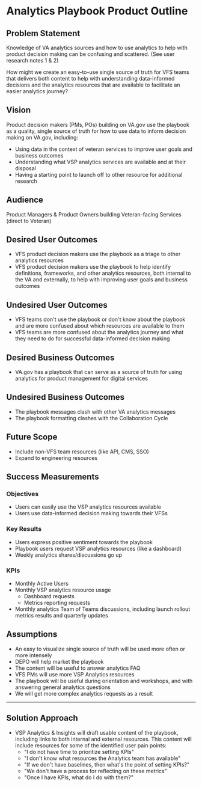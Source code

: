 # Analytics Playbook Product Outline

## Problem Statement
Knowledge of VA analytics sources and how to use analytics to help with product decision making can be confusing and scattered. (See user research notes 1 & 2)

How might we create an easy-to-use single source of truth for VFS teams that delivers both content to help with understanding data-informed decisions and the analytics resources that are available to facilitate an easier analytics journey?

## Vision
Product decision makers (PMs, POs) building on VA.gov use the playbook as a quality, single source of truth for how to use data to inform decision making on VA.gov, including:
- Using data in the context of veteran services to improve user goals and business outcomes
- Understanding what VSP analytics services are available and at their disposal
- Having a starting point to launch off to other resource for additional research

## Audience
Product Managers & Product Owners building Veteran-facing Services (direct to Veteran)

## Desired User Outcomes
- VFS product decision makers use the playbook as a triage to other analytics resources
- VFS product decision makers use the playbook to help identify definitions, frameworks, and other analytics resources, both internal to the VA and externally, to help with improving user goals and business outcomes

## Undesired User Outcomes
- VFS teams don't use the playbook or don't know about the playbook and are more confused about which resources are available to them
- VFS teams are more confused about the analytics journey and what they need to do for successful data-informed decision making

## Desired Business Outcomes
- VA.gov has a playbook that can serve as a source of truth for using analytics for product management for digital services

## Undesired Business Outcomes
- The playbook messages clash with other VA analytics messages
- The playbook formatting clashes with the Collaboration Cycle

## Future Scope
- Include non-VFS team resources (like API, CMS, SSO)
- Expand to engineering resources

## Success Measurements
### Objectives
- Users can easily use the VSP analytics resources available
- Users use data-informed decision making towards their VFSs

### Key Results
- Users express positive sentiment towards the playbook
- Playbook users request VSP analytics resources (like a dashboard)
- Weekly analytics shares/discussions go up

### KPIs
- Monthly Active Users
- Monthly VSP analytics resource usage
  - Dashboard requests
  - Metrics reporting requests
- Monthly analytics Team of Teams discussions, including launch rollout metrics results and quarterly updates

## Assumptions
- An easy to visualize single source of truth will be used more often or more intensely
- DEPO will help market the playbook 
- The content will be useful to answer analytics FAQ
- VFS PMs will use more VSP Analytics resources
- The playbook will be useful during orientation and workshops, and with answering general analytics questions
- We will get more complex analytics requests as a result

---

## Solution Approach
- VSP Analytics & Insights will draft usable content of the playbook, including links to both internal and external resources. This content will include resources for some of the identified user pain points:
  - "I do not have time to prioritize setting KPIs"
  - "I don't know what resources the Analytics team has available"
  - "If we don't have baselines, then what's the point of setting KPIs?"
  - "We don't have a process for reflecting on these metrics"
  - "Once I have KPIs, what do I do with them?"
